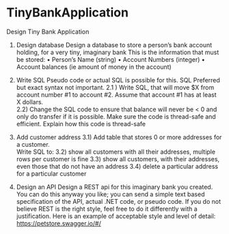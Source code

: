 # TinyBankApplication

Design Tiny Bank Application

1) Design database
Design a database to store a person’s bank account holding, for a very tiny, imaginary bank
This is the information that must be stored: 
•	Person’s Name (string) 
•	Account Numbers (integer) 
•	Account balances (ie amount of money in the account)

2) Write SQL 
Pseudo code or actual SQL is possible for this. SQL Preferred but exact syntax not important. 
  2.1 ) Write SQL, that will move $X from account number #1 to account #2. Assume that account #1 has at least X dollars.  
  2.2) Change the SQL code to ensure that balance will never be < 0 and only do transfer if it is possible. Make sure the code is thread-safe and efficient. 
       Explain how this code is thread-safe
       
3) Add customer address
  3.1) Add table that stores 0 or more addresses for a customer.  
  Write SQL to: 
  3.2) show all customers with all their addresses, multiple rows per customer is fine 
  3.3) show all customers, with their addresses, even those that do not have an address 
  3.4) delete a particular address for a particular customer 

4) Design an API
  Design a REST api for this imaginary bank you created.
  You can do this anyway you like; you can send a simple text based specification of the API, actual .NET code, or pseudo code. If you do not believe REST is the right style, feel free to do it differently with a justification. Here is an example of acceptable style and level of detail: https://petstore.swagger.io/#/
